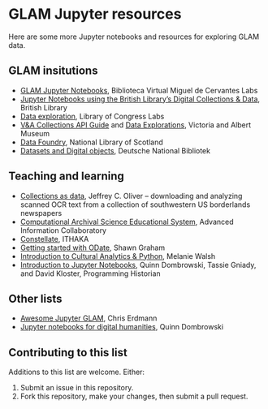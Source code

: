 # GLAM Jupyter resources

Here are some more Jupyter notebooks and resources for exploring GLAM data.

## GLAM insitutions

* [GLAM Jupyter Notebooks](http://data.cervantesvirtual.com/blog/notebooks/), Biblioteca Virtual Miguel de Cervantes Labs
* [Jupyter Notebooks using the British Library’s Digital Collections & Data](https://github.com/BL-Labs/Jupyter-notebooks-projects-using-BL-Sources), British Library
* [Data exploration](https://github.com/LibraryOfCongress/data-exploration), Library of Congress Labs
* [V&A Collections API Guide](https://developers.vam.ac.uk/guide/v2/welcome.html) and [Data Explorations](http://developers.vam.ac.uk/notebooks/data-explorations/intro.html), Victoria and Albert Museum
* [Data Foundry](https://data.nls.uk/tools/jupyter-notebooks/), National Library of Scotland
* [Datasets and Digital objects](https://www.dnb.de/DE/Professionell/Services/WissenschaftundForschung/DNBLab/dnblab_node.html), Deutsche National Bibliotek

## Teaching and learning

* [Collections as data](https://github.com/jcoliver/dig-coll-borderlands), Jeffrey C. Oliver – downloading and analyzing scanned OCR text from a collection of southwestern US borderlands newspapers
* [Computational Archival Science Educational System](https://cases.umd.edu/), Advanced Information Collaboratory
* [Constellate](https://constellate.org/), ITHAKA
* [Getting started with ODate](https://o-date.github.io/support/notebooks-toc/), Shawn Graham
* [Introduction to Cultural Analytics & Python](https://melaniewalsh.github.io/Intro-Cultural-Analytics/welcome.html), Melanie Walsh
* [Introduction to Jupyter Notebooks](https://programminghistorian.org/en/lessons/jupyter-notebooks), Quinn Dombrowski, Tassie Gniady, and David Kloster, Programming Historian

## Other lists

* [Awesome Jupyter GLAM](https://github.com/LibraryCarpentry/awesome-jupyter-glam), Chris Erdmann
* [Jupyter notebooks for digital humanities](https://github.com/quinnanya/dh-jupyter), Quinn Dombrowski

## Contributing to this list

Additions to this list are welcome. Either:

1. Submit an issue in this repository.
2. Fork this repository, make your changes, then submit a pull request.
